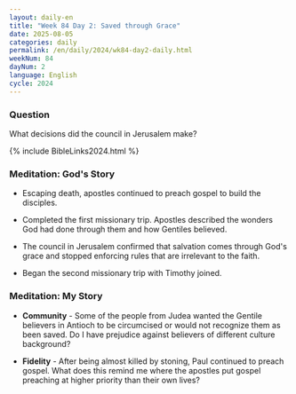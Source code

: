 ```yaml
---
layout: daily-en
title: "Week 84 Day 2: Saved through Grace"
date: 2025-08-05
categories: daily
permalink: /en/daily/2024/wk84-day2-daily.html
weekNum: 84
dayNum: 2
language: English
cycle: 2024
---
```


### Question     
What decisions did the council in Jerusalem make?

{% include BibleLinks2024.html %} 

### Meditation: God's Story   
+ Escaping death, apostles continued to preach gospel to build the disciples. 

+ Completed the first missionary trip. Apostles described the wonders God had done through them and how Gentiles believed. 

+ The council in Jerusalem confirmed that salvation comes through God's grace and stopped enforcing rules that are irrelevant to the faith. 

+ Began the second missionary trip with Timothy joined. 

### Meditation: My Story   
+ **Community** - Some of the people from Judea wanted the Gentile believers in Antioch to be circumcised or would not recognize them as been saved. Do I have prejudice against believers of different culture background? 

+ **Fidelity** - After being almost killed by stoning, Paul continued to preach gospel. What does this remind me where the apostles put gospel preaching at higher priority than their own lives? 
